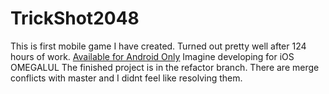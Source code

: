 # TrickShot2048
 
This is first mobile game I have created. Turned out pretty well after 124 hours of work. [Available for Android Only](https://drive.google.com/file/d/1OtyEYvsbE8xMh4xiu0gN04Cm1dLLU-CI/view?usp=sharing) Imagine developing for iOS OMEGALUL 
The finished project is in the refactor branch. There are merge conflicts with master and I didnt feel like resolving them. 
